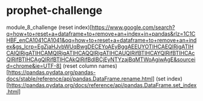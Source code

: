 # prophet-challenge
module_8_challenge
(reset index)[https://www.google.com/search?q=how+to+reset+a+dataframe+to+remove+an+index+in+pandas&rlz=1C1CHBF_enCA1041CA1041&oq=how+to+reset+a+dataframe+to+remove+an+index&gs_lcrp=EgZjaHJvbWUqBwgDECEYoAEyBggAEEUYOTIHCAEQIRigATIHCAIQIRigATIHCAMQIRigATIHCAQQIRigATIHCAUQIRifBTIHCAYQIRifBTIHCAcQIRifBTIHCAgQIRifBTIHCAkQIRifBdIBCjEyNTYzajBqMTWoAgiwAgE&sourceid=chrome&ie=UTF-8]
(reset column names)[https://pandas.pydata.org/pandas-docs/stable/reference/api/pandas.DataFrame.rename.html]
(set index)[https://pandas.pydata.org/docs/reference/api/pandas.DataFrame.set_index.html]
